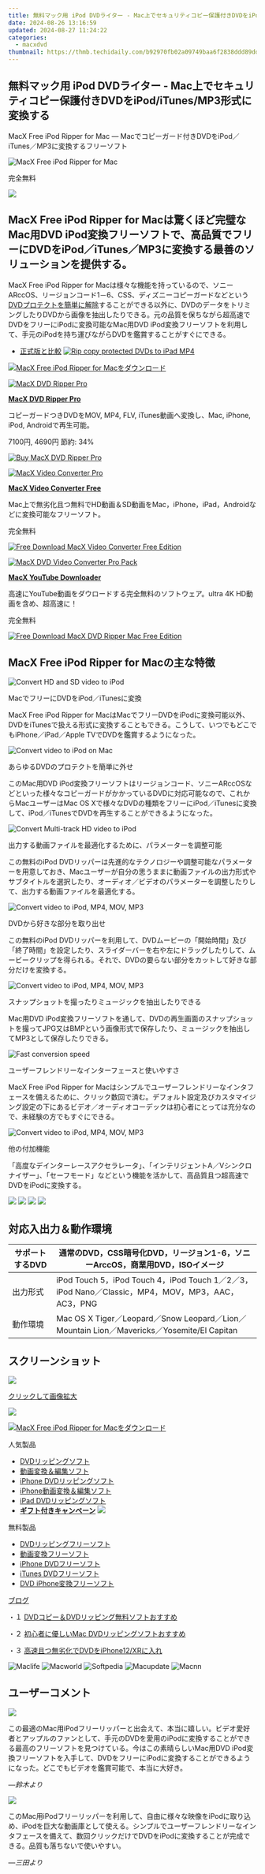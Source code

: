 ```yaml
---
title: 無料マック用 iPod DVDライター - Mac上でセキュリティコピー保護付きDVDをiPod/iTunes/MP3形式に変換する
date: 2024-08-26 13:16:59
updated: 2024-08-27 11:24:22
categories:
  - macxdvd
thumbnail: https://thmb.techidaily.com/b92970fb02a09749baa6f2838ddd89dd174bd2bb3f33370dc3c96100a7eda776.jpg
---
```


## 無料マック用 iPod DVDライター - Mac上でセキュリティコピー保護付きDVDをiPod/iTunes/MP3形式に変換する

MacX Free iPod Ripper for Mac ― Macでコピーガード付きDVDをiPod／iTunes／MP3に変換するフリーソフト

![MacX Free iPod Ripper for Mac](https://www.macxdvd.com/ipod-ripper-for-mac-free/../face/free-ipod-ripper-mac.jpg) 

完全無料

![](https://www.macxdvd.com/ipod-ripper-for-mac-free/../image-jp/flag.png) 

## MacX Free iPod Ripper for Macは驚くほど完璧なMac用DVD iPod変換フリーソフトで、高品質でフリーにDVDをiPod／iTunes／MP3に変換する最善のソリューションを提供する。

MacX Free iPod Ripper for Macは様々な機能を持っているので、ソニーARccOS、リージョンコード1－6、CSS、ディズニーコピーガードなどという[DVDプロテクトを簡単に解除](https://tools.techidaily.com/macxdvd/products/)することができる以外に、DVDのデータをトリミングしたりDVDから画像を抽出したりできる。元の品質を保ちながら超高速でDVDをフリーにiPodに変換可能なMac用DVD iPod変換フリーソフトを利用して、手元のiPodを持ち運びながらDVDを鑑賞することがすぐにできる。

* [正式版と比較](https://tools.techidaily.com/macxdvd/products/)
[![Rip copy protected DVDs to iPad MP4](https://www.macxdvd.com/ipod-ripper-for-mac-free/../image-jp/macxdvdpro-banner-mini.jpg)](https://www.macxdvd.com/ipod-ripper-for-mac-free/../how-to-rip-disney-dvd-copy-protection-jp.htm) 

[![MacX Free iPod Ripper for Macをダウンロード](https://www.macxdvd.com/ipod-ripper-for-mac-free/../image-jp/bottom-download-big.jpg)](https://www.macxdvd.com/download/macx-free-ipod-ripper-for-mac.dmg)

[![MacX DVD Ripper Pro](https://www.macxdvd.com/ipod-ripper-for-mac-free/../box-image/macx-ripper-box-left.jpg)](https://tools.techidaily.com/macxdvd/products/) 

**[MacX DVD Ripper Pro](https://tools.techidaily.com/macxdvd/products/)**

コピーガードつきDVDをMOV, MP4, FLV, iTunes動画へ変換し、Mac, iPhone, iPod, Androidで再生可能。

7100円, 4690円 節約: 34%

[![Buy MacX DVD Ripper Pro](https://www.macxdvd.com/ipod-ripper-for-mac-free/../image-jp/bottom-buy2.jpg)](https://www.macxdvd.com/ipod-ripper-for-mac-free/../mac-dvd-ripper-pro/buy-jp.htm) 

[![MacX Video Converter Pro](https://www.macxdvd.com/ipod-ripper-for-mac-free/../box-image/vc-free.png)](https://tools.techidaily.com/macxdvd/products/) 

**[MacX Video Converter Free](https://tools.techidaily.com/macxdvd/products/)**

Mac上で無劣化且つ無料でHD動画＆SD動画をMac，iPhone，iPad，Androidなどに変換可能なフリーソフト。

完全無料 

[![Free Download MacX Video Converter Free Edition](https://www.macxdvd.com/ipod-ripper-for-mac-free/../image-jp/free-download.jpg)](https://www.macxdvd.com/ipod-ripper-for-mac-free/../download/macx-video-converter-free-edition.dmg) 

[![MacX DVD Video Converter Pro Pack](https://www.macxdvd.com/ipod-ripper-for-mac-free/../box-image/youtube-mini1.png)](https://tools.techidaily.com/macxdvd/products/) 

**[MacX YouTube Downloader](https://tools.techidaily.com/macxdvd/products/)**

高速にYouTube動画をダウロードする完全無料のソフトウェア。ultra 4K HD動画を含め、超高速に！

 完全無料 

[![Free Download MacX DVD Ripper Mac Free Edition](https://www.macxdvd.com/ipod-ripper-for-mac-free/../image-jp/free-download.jpg)](https://www.macxdvd.com/ipod-ripper-for-mac-free/../download/macx-youtube-downloader-free.dmg) 

## MacX Free iPod Ripper for Macの主な特徴

![Convert HD and SD video to iPod](https://www.macxdvd.com/ipod-ripper-for-mac-free/image/1.jpg) 

MacでフリーにDVDをiPod／iTunesに変換

MacX Free iPod Ripper for MacはMacでフリーDVDをiPodに変換可能以外、DVDをiTunesで扱える形式に変換することもできる。こうして、いつでもどこでもiPhone／iPad／Apple TVでDVDを鑑賞するようになった。

![Convert video to iPod on Mac](https://www.macxdvd.com/ipod-ripper-for-mac-free/image/2.jpg) 

あらゆるDVDのプロテクトを簡単に外せ

このMac用DVD iPod変換フリーソフトはリージョンコード、ソニーARccOSなどといった様々なコピーガードがかかっているDVDに対応可能なので、これからMacユーザーはMac OS Xで様々なDVDの種類をフリーにiPod／iTunesに変換して、iPod／iTunesでDVDを再生することができるようになった。

![Convert Multi-track HD video to iPod](https://www.macxdvd.com/ipod-ripper-for-mac-free/image/3.jpg) 

出力する動画ファイルを最適化するために、パラメーターを調整可能

この無料のiPod DVDリッパーは先進的なテクノロジーや調整可能なパラメーターを用意しておき、Macユーザーが自分の思うままに動画ファイルの出力形式やサブタイトルを選択したり、オーディオ／ビデオのパラメーターを調整したりして、出力する動画ファイルを最適化する。

![Convert video to iPod, MP4, MOV, MP3](https://www.macxdvd.com/ipod-ripper-for-mac-free/image/4.jpg) 

DVDから好きな部分を取り出せ

この無料のiPod DVDリッパーを利用して、DVDムービーの「開始時間」及び「終了時間」を設定したり、スライダーバーを右や左にドラッグしたりして、ムービークリップを得られる。それで、DVDの要らない部分をカットして好きな部分だけを変換する。

![Convert video to iPod, MP4, MOV, MP3](https://www.macxdvd.com/ipod-ripper-for-mac-free/image/5.jpg) 

スナップショットを撮ったりミュージックを抽出したりできる

Mac用DVD iPod変換フリーソフトを通して、DVDの再生画面のスナップショットを撮ってJPG又はBMPという画像形式で保存したり、ミュージックを抽出してMP3として保存したりできる。

![Fast conversion speed](https://www.macxdvd.com/ipod-ripper-for-mac-free/image/6.jpg) 

ユーザーフレンドリーなインターフェースと使いやすさ

MacX Free iPod Ripper for Macはシンプルでユーザーフレンドリーなインタフェースを備えるために、クリック数回で済む。デフォルト設定及びカスタマイジング設定の下にあるビデオ／オーディオコーデックは初心者にとっては充分なので、未経験の方でもすぐにできる。

![Convert video to iPod, MP4, MOV, MP3](https://www.macxdvd.com/ipod-ripper-for-mac-free/image/7.jpg) 

他の付加機能

「高度なデインターレースアクセラレータ」、「インテリジェントA／Vシンクロナイザー」、「セーフモード」などという機能を活かして、高品質且つ超高速でDVDをiPodに変換する。

![](https://www.macxdvd.com/ipod-ripper-for-mac-free/../i-pic/prd-ipad-logo.jpg) ![](https://www.macxdvd.com/ipod-ripper-for-mac-free/../i-pic/prd-itunes-logo.jpg) ![](https://www.macxdvd.com/ipod-ripper-for-mac-free/../i-pic/prd-quicktime-logo.jpg) ![](https://www.macxdvd.com/ipod-ripper-for-mac-free/../i-pic/prd-youtube-logo.jpg) 

## 対応入出力＆動作環境

| サポートするDVD | 通常のDVD，CSS暗号化DVD，リージョン1-6，ソニーArccOS，商業用DVD，ISOイメージ                                   |
| --------- | ------------------------------------------------------------------------------------ |
| 出力形式      | iPod Touch 5，iPod Touch 4，iPod Touch 1／2／3，iPod Nano／Classic，MP4，MOV，MP3，AAC，AC3，PNG |
| 動作環境      | Mac OS X Tiger／Leopard／Snow Leopard／Lion／Mountain Lion／Mavericks／Yosemite/El Capitan |

## スクリーンショット

![](https://www.macxdvd.com/ipod-ripper-for-mac-free/image/screenshot-jp.jpg)

[クリックして画像拡大](https://tools.techidaily.com/macxdvd/products/)

![](https://www.macxdvd.com/ipod-ripper-for-mac-free/image/screenshot-2-jp.jpg) 

[![MacX Free iPod Ripper for Macをダウンロード](https://www.macxdvd.com/ipod-ripper-for-mac-free/../image-jp/bottom-download-big.jpg)](https://www.macxdvd.com/download/macx-free-dvd-to-ipad-ripper-for-mac.dmg)

人気製品

* [DVDリッピングソフト](https://tools.techidaily.com/macxdvd/products/)
* [動画変換＆編集ソフト](https://tools.techidaily.com/macxdvd/products/)
* [iPhone DVDリッピングソフト](https://tools.techidaily.com/macxdvd/products/)
* [iPhone動画変換＆編集ソフト](https://tools.techidaily.com/macxdvd/products/)
* [iPad DVDリッピングソフト](https://tools.techidaily.com/macxdvd/products/)
* [**ギフト付きキャンペーン**](https://tools.techidaily.com/macxdvd/products/) ![](https://www.macxdvd.com/ipod-ripper-for-mac-free/../blog/new-fourteen/hot.gif)

無料製品

* [DVDリッピングフリーソフト](https://tools.techidaily.com/macxdvd/products/)
* [動画変換フリーソフト](https://tools.techidaily.com/macxdvd/products/)
* [iPhone DVDフリーソフト](https://tools.techidaily.com/macxdvd/products/)
* [iTunes DVDフリーソフト](https://tools.techidaily.com/macxdvd/products/)
* [DVD iPhone変換フリーソフト](https://tools.techidaily.com/macxdvd/products/)

[ブログ](https://tools.techidaily.com/macxdvd/products/)

・１ [DVDコピー＆DVDリッピング無料ソフトおすすめ](https://tools.techidaily.com/macxdvd/products/)

・２ [初心者に優しいMac DVDリッピングソフトおすすめ](https://tools.techidaily.com/macxdvd/products/)

・３ [高速且つ無劣化でDVDをiPhone12/XRに入れ](https://tools.techidaily.com/macxdvd/products/)

![Maclife](https://www.macxdvd.com/ipod-ripper-for-mac-free/../i-pic/maclife.gif) ![Macworld](https://www.macxdvd.com/ipod-ripper-for-mac-free/../i-pic/macworld.gif) ![Softpedia](https://www.macxdvd.com/ipod-ripper-for-mac-free/../i-pic/softpedia.gif) ![Macupdate](https://www.macxdvd.com/ipod-ripper-for-mac-free/../i-pic/macupdate.gif) ![Macnn](https://www.macxdvd.com/ipod-ripper-for-mac-free/../i-pic/macnn.gif) 

## ユーザーコメント

![](https://www.macxdvd.com/ipod-ripper-for-mac-free/../image/customer-ico.jpg) 

この最適のMac用iPodフリーリッパーと出会えて、本当に嬉しい。ビデオ愛好者とアップルのファンとして、手元のDVDを愛用のiPodに変換することができる最高のフリーソフトを見つけている。今はこの素晴らしいMac用DVD iPod変換フリーソフトを入手して、DVDをフリーにiPodに変換することができるようになった。どこでもビデオを鑑賞可能で、本当に大好き。

_―鈴木より_ 

![](https://www.macxdvd.com/ipod-ripper-for-mac-free/../image/customer-ico.jpg) 

このMac用iPodフリーリッパーを利用して、自由に様々な映像をiPodに取り込め、iPodを巨大な動画庫として使える。シンプルでユーザーフレンドリーなインタフェースを備えて、数回クリックだけでDVDをiPodに変換することが完成できる。品質も落ちないで使いやすい。

_―三田より_

<ins class="adsbygoogle"
     style="display:block"
     data-ad-format="autorelaxed"
     data-ad-client="ca-pub-7571918770474297"
     data-ad-slot="1223367746"></ins>



<ins class="adsbygoogle"
     style="display:block"
     data-ad-client="ca-pub-7571918770474297"
     data-ad-slot="8358498916"
     data-ad-format="auto"
     data-full-width-responsive="true"></ins>
